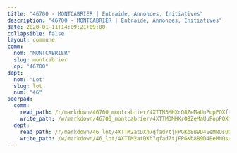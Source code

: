 ```yaml
---
title: "46700 - MONTCABRIER | Entraide, Annonces, Initiatives"
description: "46700 - MONTCABRIER | Entraide, Annonces, Initiatives"
date: 2020-01-11T14:09:21+09:00
collapsible: false
layout: commune
comm:
  nom: "MONTCABRIER"
  slug: montcabrier
  cp: "46700"
dept:
  nom: "Lot"
  slug: lot
  num: "46"
peerpad:
  comm:
    read_path: /r/markdown/46700_montcabrier/4XTTM3MHXrQ8ZeMaUuPopPQXftAeEzaenQqJVkp17T9uWki8h
    write_path: /w/markdown/46700_montcabrier/4XTTM3MHXrQ8ZeMaUuPopPQXftAeEzaenQqJVkp17T9uWki8h-K3TgTikP461aKB2yPWnnBuib3YZEce3fXJvyKGdzRMGqkLDDBgohgQs992AQeGPiC2QuY28vHRSr3a2VNzKRyDnvbz8TA1aV997bVRZXTAHxrikZTkWVxkEDDsbAwG8kkS9SXCuw
  dept:
    read_path: /r/markdown/46_lot/4XTTM2atDXh7qfad7tjFPGKb8B9D4EeMNQsUG7H6r5PvcsmQY
    write_path: /w/markdown/46_lot/4XTTM2atDXh7qfad7tjFPGKb8B9D4EeMNQsUG7H6r5PvcsmQY-K3TgUvJaCyZvzJ7KFBouD3E9Db8SxVd6F9MJ4VM5wtYfGyhK8U9f2jgCEG1ZP5QbGj9NK2WPVZdPjtw9bJHLE1PoGwVsSft8aSDsZrWh6CwkugjgRfbWWHf5TabrG7vmtM7v9WUc
---
```


